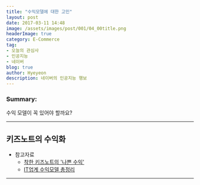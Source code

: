 ```yaml
---
title: "수익모델에 대한 고민"
layout: post
date: 2017-03-11 14:48
image: /assets/images/post/001/04_00title.png
headerImage: true
category: E-Commerce
tag:
- 오늘의 관심사
- 인공지능
- 네이버
blog: true
author: Hyeyeon
description: 네이버의 인공지능 행보
---
```


### Summary:

수익 모델이 꼭 있어야 할까요?

---

## 키즈노트의 수익화



- 참고자료
  - [착한 키즈노트의 '나쁜 수익'](https://brunch.co.kr/@rhodia/98)
  - [IT업계 수익모델 총정리](http://yslab.kr/35)

---
